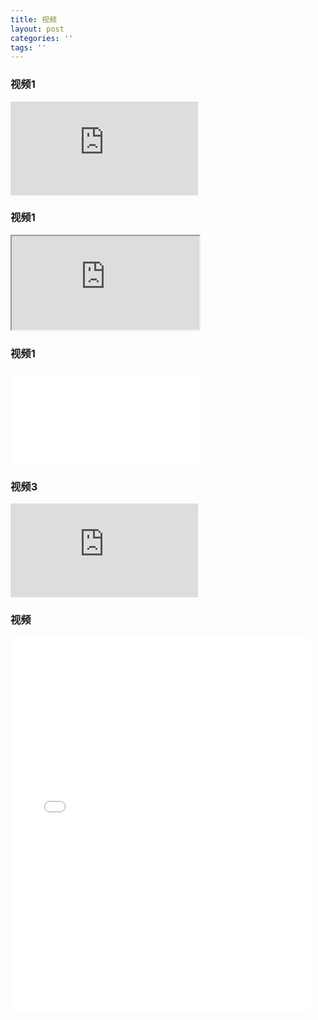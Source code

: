 ```yaml
---
title: 视频
layout: post
categories: ''
tags: ''
---
```




### 视频1
<iframe src="http://player.youku.com/embed/XNjcyMDU4Njg0" frameborder=0 allowfullscreen></iframe>


### 视频1

<iframe src="https://v.qq.com/iframe/player.html?vid=m0022eyxv9v&tiny=0&auto=0"> </iframe>




### 视频1

<iframe src="//player.bilibili.com/player.html?aid=61537661&bvid=BV1mt411c7N9&cid=107033430&page=1" scrolling="no" border="0" frameborder="no" framespacing="0" allowfullscreen="true"> </iframe>

### 视频3


<iframe src='https://player.youku.com/embed/XMjcwNjg5MTk2' frameborder=0 'allowfullscreen'></iframe>


### 视频
<iframe src="//player.bilibili.com/player.html?aid=84267566&amp;cid=145147963&amp;page=1&as_wide=1&high_quality=1&danmaku=0" frameborder="no" scrolling="no" width="95%" height="600"></iframe>




